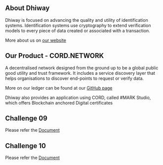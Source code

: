 
## About Dhiway

Dhiway is focused on advancing the quality and utility of identification systems.  Identification systems use cryptography to extend verification models to every piece of data created or associated with a transaction. 

More about us on [our website](https://dhiway.com)

## Our Product - CORD.NETWORK

A decentralised network designed from the ground up to be a global public good utility and trust framework. It includes a service discovery layer that helps organisations to discover end-points to request or verify data.

More on our ledger can be found at our [GitHub page](https://github.com/dhiway/cord)

Dhiway also provides an application using CORD, called #MARK Studio, which offers Blockchain anchored Digital certificates

## Challenge 09

Please refer the [Document](./Dhiway-Challenge09.md)


## Challenge 10

Please refer the [Document](./Dhiway-Challenge10.md)

